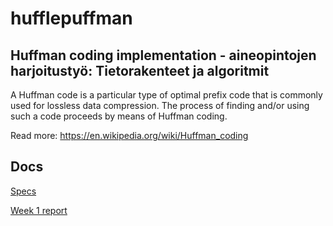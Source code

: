 # hufflepuffman
## Huffman coding implementation - aineopintojen harjoitustyö: Tietorakenteet ja algoritmit



A Huffman code is a particular type of optimal prefix code that is commonly used for lossless data compression. The process of finding and/or using such a code proceeds by means of Huffman coding.


Read more: https://en.wikipedia.org/wiki/Huffman_coding


## Docs

[Specs](documentation/specification.md)

[Week 1 report](documentation/weekly-reports/week1.md)
